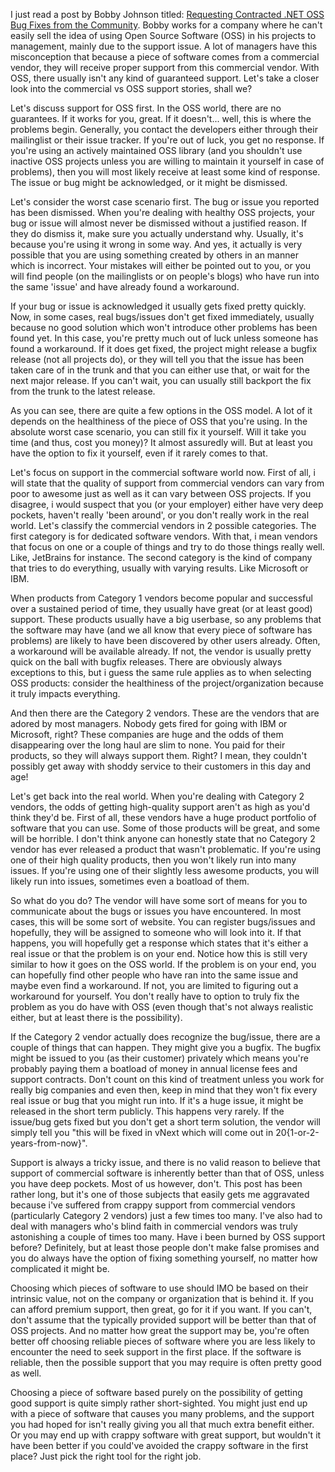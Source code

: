 I just read a post by Bobby Johnson titled: <a href="http://www.iamnotmyself.com/2009/03/27/RequestingContractedNETOSSBugFixesFromTheCommunity.aspx">Requesting Contracted .NET OSS Bug Fixes from the Community</a>.  Bobby works for a company where he can't easily sell the idea of using Open Source Software (OSS) in his projects to management, mainly due to the support issue.  A lot of managers have this misconception that because a piece of software comes from a commercial vendor, they will receive proper support from this commercial vendor.  With OSS, there usually isn't any kind of guaranteed support.  Let's take a closer look into the commercial vs OSS support stories, shall we?

Let's discuss support for OSS first.  In the OSS world, there are no guarantees.  If it works for you, great.  If it doesn't... well, this is where the problems begin.  Generally, you contact the developers either through their mailinglist or their issue tracker.  If you're out of luck, you get no response.  If you're using an actively maintained OSS library (and you shouldn't use inactive OSS projects unless you are willing to maintain it yourself in case of problems), then you will most likely receive at least some kind of response.  The issue or bug might be acknowledged, or it might be dismissed. 

Let's consider the worst case scenario first.  The bug or issue you reported has been dismissed.  When you're dealing with healthy OSS projects, your bug or issue will almost never be dismissed without a justified reason.  If they do dismiss it, make sure you actually understand why.  Usually, it's because you're using it wrong in some way.  And yes, it actually is very possible that you are using something created by others in an manner which is incorrect.  Your mistakes will either be pointed out to you, or you will find people (on the mailinglists or on people's blogs) who have run into the same 'issue' and have already found a workaround.  

If your bug or issue is acknowledged it usually gets fixed pretty quickly.  Now, in some cases, real bugs/issues don't get fixed immediately, usually because no good solution which won't introduce other problems has been found yet.  In this case, you're pretty much out of luck unless someone has found a workaround.  If it does get fixed, the project might release a bugfix release (not all projects do), or they will tell you that the issue has been taken care of in the trunk and that you can either use that, or wait for the next major release.  If you can't wait, you can usually still backport the fix from the trunk to the latest release. 

As you can see, there are quite a few options in the OSS model.  A lot of it depends on the healthiness of the piece of OSS that you're using.  In the absolute worst case scenario, you can still fix it yourself.  Will it take you time (and thus, cost you money)?  It almost assuredly will.  But at least you have the option to fix it yourself, even if it rarely comes to that.

Let's focus on support in the commercial software world now. First of all, i will state that the quality of support from commercial vendors can vary from poor to awesome just as well as it can vary between OSS projects.  If you disagree, i would suspect that you (or your employer) either have very deep pockets, haven't really 'been around', or you don't really work in the real world.  Let's classify the commercial vendors in 2 possible categories.  The first category is for dedicated software vendors.  With that, i mean vendors that focus on one or a couple of things and try to do those things really well.  Like, JetBrains for instance.  The second category is the kind of company that tries to do everything, usually with varying results.  Like Microsoft or IBM. 

When products from Category 1 vendors become popular and successful over a sustained period of time, they usually have great (or at least good) support.  These products usually have a big userbase, so any problems that the software may have (and we all know that every piece of software has problems) are likely to have been discovered by other users already.  Often, a workaround will be available already.  If not, the vendor is usually pretty quick on the ball with bugfix releases.  There are obviously always exceptions to this, but i guess the same rule applies as to when selecting OSS products: consider the healthiness of the project/organization because it truly impacts everything.

And then there are the Category 2 vendors.  These are the vendors that are adored by most managers.  Nobody gets fired for going with IBM or Microsoft, right?  These companies are huge and the odds of them disappearing over the long haul are slim to none.  You paid for their products, so they will always support them.  Right? I mean, they couldn't possibly get away with shoddy service to their customers in this day and age!

Let's get back into the real world.  When you're dealing with Category 2 vendors, the odds of getting high-quality support aren't as high as you'd think they'd be.  First of all, these vendors have a huge product portfolio of software that you can use.  Some of those products will be great, and some will be horrible.  I don't think anyone can honestly state that no Category 2 vendor has ever released a product that wasn't problematic.  If you're using one of their high quality products, then you won't likely run into many issues.  If you're using one of their slightly less awesome products, you will likely run into issues, sometimes even a boatload of them.

So what do you do?  The vendor will have some sort of means for you to communicate about the bugs or issues you have encountered.  In most cases, this will be some sort of website.  You can register bugs/issues and hopefully, they will be assigned to someone who will look into it.  If that happens, you will hopefully get a response which states that it's either a real issue or that the problem is on your end.  Notice how this is still very similar to how it goes on the OSS world.  If the problem is on your end, you can hopefully find other people who have ran into the same issue and maybe even find a workaround.  If not, you are limited to figuring out a workaround for yourself.  You don't really have to option to truly fix the problem as you do have with OSS (even though that's not always realistic either, but at least there is the possibility).

If the Category 2 vendor actually does recognize the bug/issue, there are a couple of things that can happen.  They might give you a bugfix.  The bugfix might be issued to you (as their customer) privately which means you're probably paying them a boatload of money in annual license fees and support contracts.  Don't count on this kind of treatment unless you work for really big companies and even then, keep in mind that they won't fix every real issue or bug that you might run into.  If it's a huge issue, it might be released in the short term publicly.  This happens very rarely.  If the issue/bug gets fixed but you don't get a short term solution, the vendor will simply tell you "this will be fixed in vNext which will come out in 20{1-or-2-years-from-now}".

Support is always a tricky issue, and there is no valid reason to believe that support of commercial software is inherently better than that of OSS, unless you have deep pockets.  Most of us however, don't.  This post has been rather long, but it's one of those subjects that easily gets me aggravated because i've suffered from crappy support from commercial vendors (particularly Category 2 vendors) just a few times too many.  I've also had to deal with managers who's blind faith in commercial vendors was truly astonishing a couple of times too many.  Have i been burned by OSS support before?  Definitely, but at least those people don't make false promises and you do always have the option of fixing something yourself, no matter how complicated it might be.

Choosing which pieces of software to use should IMO be based on their intrinsic value, not on the company or organization that is behind it.  If you can afford premium support, then great, go for it if you want.  If you can't, don't assume that the typically provided support will be better than that of OSS projects.   And no matter how great the support may be, you're often better off choosing reliable pieces of software where you are less likely to encounter the need to seek support in the first place.  If the software is reliable, then the possible support that you may require is often pretty good as well.

Choosing a piece of software based purely on the possibility of getting good support is quite simply rather short-sighted.  You might just end up with a piece of software that causes you many problems, and the support you had hoped for isn't really giving you all that much extra benefit either.  Or you may end up with crappy software with great support, but wouldn't it have been better if you could've avoided the crappy software in the first place?  Just pick the right tool for the right job.